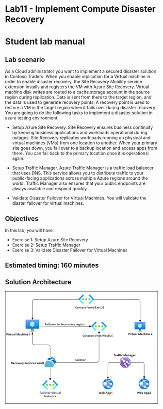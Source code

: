# Lab11 - Implement Compute Disaster Recovery
# Student lab manual

## Lab scenario

As a Cloud administrator you want to implement a secured disaster solution in Contoso Traders. When you enable replication for a Virtual machine in order to enable disaster recovery, the Site Recovery Mobility service extension installs and registers the VM with Azure Site Recovery. Virtual machine disk writes are routed to a cache storage account in the source region during replication. Data is sent from there to the target region, and the data is used to generate recovery points. A recovery point is used to restore a VM in the target region when it fails over during disaster recovery. You are going to do the following tasks to implement a disaster solution in azure testing environment.

- Setup Azure Site Recovery. Site Recovery ensures business continuity by keeping business applications and workloads operational during outages. Site Recovery replicates workloads running on physical and virtual machines (VMs) from one location to another. When your primary site goes down, you fail over to a backup location and access apps from there. You can fail back to the primary location once it is operational again.

- Setup Traffic Manager. Azure Traffic Manager is a traffic load balancer that uses DNS. This service allows you to distribute traffic to your public-facing applications across multiple Azure regions around the world. Traffic Manager also ensures that your public endpoints are always available and respond quickly.

- Validate Disaster Failover for Virtual Machines. You will validate the diaster failover for virtual machines.

## Objectives

In this lab, you will have:

+ Exercise 1: Setup Azure Site Recovery
+ Exercise 2: Setup Traffic Manager
+ Exercise 3: Validate Disaster Failover for Virtual Machines


## Estimated timing: 160 minutes
## Solution Architecture

  ![](../media/archlab11.png)

